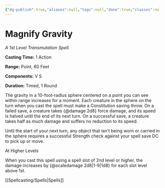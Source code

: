 ```yaml
---
{"dg-publish":true,"aliases":null,"tags":null,"done":true,"classes":null,"spellLevel":1,"school":"Transmutation","source":"EGW","permalink":"/spells/magnify-gravity/","dgHomeLink":false,"dgPassFrontmatter":true}
---
```


# Magnify Gravity
*A 1st Level Transmutation Spell.*

**Casting Time:** 1 Action

**Range:** Point, 60 Feet

**Components:** V S 

**Duration:** Timed, 1 Round

The gravity in a 10-foot-radius sphere centered on a point you can see within range increases for a moment. Each creature in the sphere on the turn when you cast the spell must make a Constitution saving throw. On a failed save, a creature takes {@damage 2d8} force damage, and its speed is halved until the end of its next turn. On a successful save, a creature takes half as much damage and suffers no reduction to its speed.



Until the start of your next turn, any object that isn't being worn or carried in the sphere requires a successful Strength check against your spell save DC to pick up or move.

At Higher Levels

When you cast this spell using a spell slot of 2nd level or higher, the damage increases by {@scaledamage 2d8|1-9|1d8} for each slot level above 1st.

[[Spellcasting/Spells|Spells]]